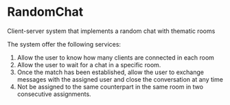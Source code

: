 # RandomChat
Client-server system that implements a random chat with thematic rooms


The system offer the following services:

1. Allow the user to know how many clients are connected in each room
2. Allow the user to wait for a chat in a specific room.
3. Once the match has been established, allow the user to exchange messages with the assigned user and close the conversation at any time
4. Not be assigned to the same counterpart in the same room in two consecutive assignments.
